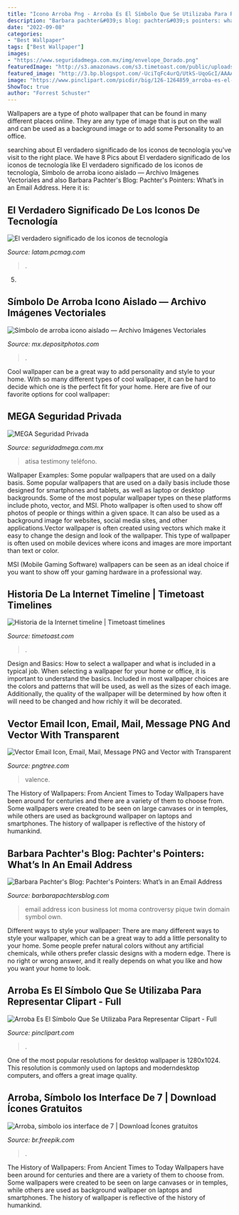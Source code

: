 ```yaml
---
title: "Icono Arroba Png - Arroba Es El Símbolo Que Se Utilizaba Para Representar Clipart"
description: "Barbara pachter&#039;s blog: pachter&#039;s pointers: what’s in an email address"
date: "2022-09-08"
categories:
- "Best Wallpaper"
tags: ["Best Wallpaper"]
images:
- "https://www.seguridadmega.com.mx/img/envelope_Dorado.png"
featuredImage: "http://s3.amazonaws.com/s3.timetoast.com/public/uploads/photos/419110/Arroba6.gif?1473408421"
featured_image: "http://3.bp.blogspot.com/-UciTqFc4urQ/UtkS-UqoGcI/AAAAAAAAARU/M1CUK3LTuoc/s1600/email_at_icon.jpg"
image: "https://www.pinclipart.com/picdir/big/126-1264859_arroba-es-el-smbolo-que-se-utilizaba-para.png"
ShowToc: true
author: "Forrest Schuster"
---
```





Wallpapers are a type of photo wallpaper that can be found in many different places online. They are any type of image that is put on the wall and can be used as a background image or to add some Personality to an office.

	

		
searching about El verdadero significado de los iconos de tecnología you've visit to the right place. We have 8 Pics about El verdadero significado de los iconos de tecnología like El verdadero significado de los iconos de tecnología, Símbolo de arroba icono aislado — Archivo Imágenes Vectoriales and also Barbara Pachter&#039;s Blog: Pachter&#039;s Pointers: What’s in an Email Address. Here it is:
		
    
## El Verdadero Significado De Los Iconos De Tecnología

<img loading=lazy src="https://sm.pcmag.com/pcmag_latam/photo/default/at-signsvg_t9dy.png" onerror="this.onerror=null;this.src='https://tse4.mm.bing.net/th?id=OIP.Ggck5vXzPecIJi8C98UHgwHaHa&amp;pid=15.1';" alt="El verdadero significado de los iconos de tecnología">

_Source: latam.pcmag.com_

>. 

	

5.

    
## Símbolo De Arroba Icono Aislado — Archivo Imágenes Vectoriales

<img loading=lazy src="https://st3.depositphotos.com/1007566/12983/v/950/depositphotos_129836136-stock-illustration-arroba-symbol-isolated-icon.jpg" onerror="this.onerror=null;this.src='https://tse2.mm.bing.net/th?id=OIP.APmy7xf2JnymLLONCYwmbQHaHa&amp;pid=15.1';" alt="Símbolo de arroba icono aislado — Archivo Imágenes Vectoriales">

_Source: mx.depositphotos.com_

>. 

	

Cool wallpaper can be a great way to add personality and style to your home. With so many different types of cool wallpaper, it can be hard to decide which one is the perfect fit for your home. Here are five of our favorite options for cool wallpaper: 

    
## MEGA Seguridad Privada

<img loading=lazy src="https://www.seguridadmega.com.mx/img/envelope_Dorado.png" onerror="this.onerror=null;this.src='https://tse2.mm.bing.net/th?id=OIP.bFtdNcM_qijf0b-rjZklYwHaFq&amp;pid=15.1';" alt="MEGA Seguridad Privada">

_Source: seguridadmega.com.mx_

>atisa testimony teléfono. 

	

Wallpaper Examples: Some popular wallpapers that are used on a daily basis.
Some popular wallpapers that are used on a daily basis include those designed for smartphones and tablets, as well as laptop or desktop backgrounds. Some of the most popular wallpaper types on these platforms include photo, vector, and MSI. 
Photo wallpaper is often used to show off photos of people or things within a given space. It can also be used as a background image for websites, social media sites, and other applications.Vector wallpaper is often created using vectors which make it easy to change the design and look of the wallpaper. This type of wallpaper is often used on mobile devices where icons and images are more important than text or color. 

MSI (Mobile Gaming Software) wallpapers can be seen as an ideal choice if you want to show off your gaming hardware in a professional way.

    
## Historia De La Internet Timeline | Timetoast Timelines

<img loading=lazy src="http://s3.amazonaws.com/s3.timetoast.com/public/uploads/photos/419110/Arroba6.gif?1473408421" onerror="this.onerror=null;this.src='https://tse4.mm.bing.net/th?id=OIP.HiX3b8fen36ZC13FWtX9gQHaHd&amp;pid=15.1';" alt="Historia de la Internet timeline | Timetoast timelines">

_Source: timetoast.com_

>. 

	

Design and Basics: How to select a wallpaper and what is included in a typical job.
When selecting a wallpaper for your home or office, it is important to understand the basics. Included in most wallpaper choices are the colors and patterns that will be used, as well as the sizes of each image. Additionally, the quality of the wallpaper will be determined by how often it will need to be changed and how richly it will be decorated.

    
## Vector Email Icon, Email, Mail, Message PNG And Vector With Transparent

<img loading=lazy src="https://png.pngtree.com/element_our/png_detail/20190103/vector-email-icon-png_308589.jpg" onerror="this.onerror=null;this.src='https://tse4.mm.bing.net/th?id=OIP.aIIOA-DuYkujfAUZceLWUQHaHa&amp;pid=15.1';" alt="Vector Email Icon, Email, Mail, Message PNG and Vector with Transparent">

_Source: pngtree.com_

>valence. 

	

The History of Wallpapers: From Ancient Times to Today
Wallpapers have been around for centuries and there are a variety of them to choose from. Some wallpapers were created to be seen on large canvases or in temples, while others are used as background wallpaper on laptops and smartphones. The history of wallpaper is reflective of the history of humankind.

    
## Barbara Pachter&#039;s Blog: Pachter&#039;s Pointers: What’s In An Email Address

<img loading=lazy src="http://3.bp.blogspot.com/-UciTqFc4urQ/UtkS-UqoGcI/AAAAAAAAARU/M1CUK3LTuoc/s1600/email_at_icon.jpg" onerror="this.onerror=null;this.src='https://tse3.mm.bing.net/th?id=OIP.FZQLZrT4LI0_ulQhiZH9TwAAAA&amp;pid=15.1';" alt="Barbara Pachter&#039;s Blog: Pachter&#039;s Pointers: What’s in an Email Address">

_Source: barbarapachtersblog.com_

>email address icon business lot moma controversy pique twin domain symbol own. 

	

Different ways to style your wallpaper:
There are many different ways to style your wallpaper, which can be a great way to add a little personality to your home. Some people prefer natural colors without any artificial chemicals, while others prefer classic designs with a modern edge. There is no right or wrong answer, and it really depends on what you like and how you want your home to look.

    
## Arroba Es El Símbolo Que Se Utilizaba Para Representar Clipart - Full

<img loading=lazy src="https://www.pinclipart.com/picdir/big/126-1264859_arroba-es-el-smbolo-que-se-utilizaba-para.png" onerror="this.onerror=null;this.src='https://tse1.mm.bing.net/th?id=OIP.KlKRa6LIDvdpCtix43njPgHaH9&amp;pid=15.1';" alt="Arroba Es El Símbolo Que Se Utilizaba Para Representar Clipart - Full">

_Source: pinclipart.com_

>. 

	

One of the most popular resolutions for desktop wallpaper is 1280x1024. This resolution is commonly used on laptops and moderndesktop computers, and offers a great image quality.

    
## Arroba, Símbolo Ios Interface De 7 | Download Ícones Gratuitos

<img loading=lazy src="https://image.freepik.com/icones-gratis/arroba-simbolo-ios-interface-de-7_318-33567.jpg" onerror="this.onerror=null;this.src='https://tse2.mm.bing.net/th?id=OIP.3bxxRT7XtMZqsxG513wDDwHaHa&amp;pid=15.1';" alt="Arroba, símbolo ios interface de 7 | Download Ícones gratuitos">

_Source: br.freepik.com_

>. 

	

The History of Wallpapers: From Ancient Times to Today
Wallpapers have been around for centuries and there are a variety of them to choose from. Some wallpapers were created to be seen on large canvases or in temples, while others are used as background wallpaper on laptops and smartphones. The history of wallpaper is reflective of the history of humankind.


